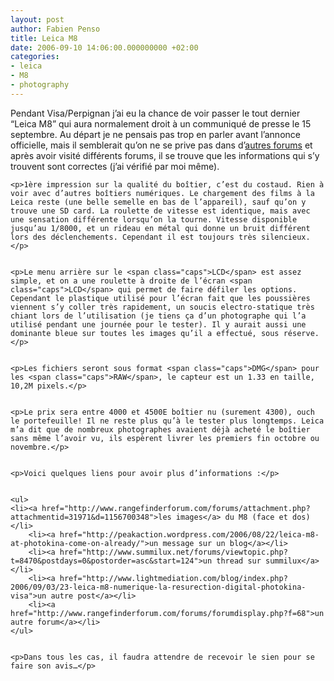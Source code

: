 ```yaml
---
layout: post
author: Fabien Penso
title: Leica M8
date: 2006-09-10 14:06:00.000000000 +02:00
categories:
- leica
- M8
- photography
---
```

<p>Pendant Visa/Perpignan j’ai eu la chance de voir passer le tout dernier “Leica M8” qui aura normalement droit à un communiqué de presse le 15 septembre. Au départ je ne pensais pas trop en parler avant l’annonce officielle, mais il semblerait qu’on ne se prive pas dans d’<a href="http://www.summilux.net/forums/viewtopic.php?t=8470&postdays=0&postorder=asc&start=124">autres forums</a> et après avoir visité différents forums, il se trouve que les informations qui s’y trouvent sont correctes (j’ai vérifié par moi même).</p>


	<p>1ère impression sur la qualité du boîtier, c’est du costaud. Rien à voir avec d’autres boîtiers numériques. Le chargement des films à la Leica reste (une belle semelle en bas de l’appareil), sauf qu’on y trouve une SD card. La roulette de vitesse est identique, mais avec une sensation différente lorsqu’on la tourne. Vitesse disponible jusqu’au 1/8000, et un rideau en métal qui donne un bruit différent lors des déclenchements. Cependant il est toujours très silencieux.</p>


	<p>Le menu arrière sur le <span class="caps">LCD</span> est assez simple, et on a une roulette à droite de l’écran <span class="caps">LCD</span> qui permet de faire défiler les options. Cependant le plastique utilisé pour l’écran fait que les poussières viennent s’y coller très rapidement, un soucis electro-statique très chiant lors de l’utilisation (je tiens ça d’un photographe qui l’a utilisé pendant une journée pour le tester). Il y aurait aussi une dominante bleue sur toutes les images qu’il a effectué, sous réserve.</p>


	<p>Les fichiers seront sous format <span class="caps">DMG</span> pour les <span class="caps">RAW</span>, le capteur est un 1.33 en taille, 10,2M pixels.</p>


	<p>Le prix sera entre 4000 et 4500E boîtier nu (surement 4300), ouch le portefeuille! Il ne reste plus qu’à le tester plus longtemps. Leica m’a dit que de nombreux photographes avaient déjà acheté le boîtier sans même l’avoir vu, ils espèrent livrer les premiers fin octobre ou novembre.</p>


	<p>Voici quelques liens pour avoir plus d’informations :</p>


	<ul>
	<li><a href="http://www.rangefinderforum.com/forums/attachment.php?attachmentid=31971&d=1156700348">les images</a> du M8 (face et dos)</li>
		<li><a href="http://peakaction.wordpress.com/2006/08/22/leica-m8-at-photokina-come-on-already/">un message sur un blog</a></li>
		<li><a href="http://www.summilux.net/forums/viewtopic.php?t=8470&postdays=0&postorder=asc&start=124">un thread sur summilux</a></li>
		<li><a href="http://www.lightmediation.com/blog/index.php?2006/09/03/23-leica-m8-numerique-la-resurection-digital-photokina-visa">un autre post</a></li>
		<li><a href="http://www.rangefinderforum.com/forums/forumdisplay.php?f=68">un autre forum</a></li>
	</ul>


	<p>Dans tous les cas, il faudra attendre de recevoir le sien pour se faire son avis…</p>
